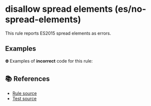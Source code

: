 # disallow spread elements (es/no-spread-elements)

This rule reports ES2015 spread elements as errors.

## Examples

⛔ Examples of **incorrect** code for this rule:

<eslint-playground type="bad" code="/*eslint es/no-spread-elements: error */
const a1 = [1, 2, ...array]
foo(...a, ...b)
" />

## 📚 References

- [Rule source](https://github.com/mysticatea/eslint-plugin-es/blob/v1.3.2/lib/rules/no-spread-elements.js)
- [Test source](https://github.com/mysticatea/eslint-plugin-es/blob/v1.3.2/tests/lib/rules/no-spread-elements.js)
